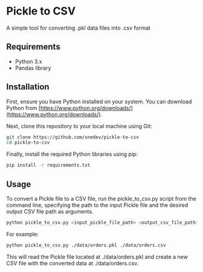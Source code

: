 # Pickle to CSV

A simple tool for converting .pkl data files into .csv format

## Requirements
- Python 3.x
- Pandas library

## Installation

First, ensure you have Python installed on your system. You can download Python from [https://www.python.org/downloads/](https://www.python.org/downloads/).

Next, clone this repository to your local machine using Git:

```bash
git clone https://github.com/snedev/pickle-to-csv
cd pickle-to-csv
```

Finally, install the required Python libraries using pip:

```bash
pip install -r requirements.txt
```

## Usage
To convert a Pickle file to a CSV file, run the pickle_to_csv.py script from the command line, specifying the path to the input Pickle file and the desired output CSV file path as arguments.

```bash
python pickle_to_csv.py <input_pickle_file_path> <output_csv_file_path>
```

For example:

```bash
python pickle_to_csv.py ./data/orders.pkl ./data/orders.csv
```

This will read the Pickle file located at ./data/orders.pkl and create a new CSV file with the converted data at ./data/orders.csv.